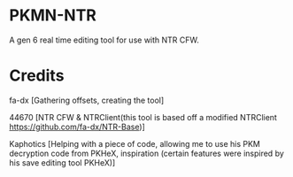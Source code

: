 # PKMN-NTR
A gen 6 real time editing tool for use with NTR CFW.

# Credits
fa-dx [Gathering offsets, creating the tool]

44670 [NTR CFW & NTRClient(this tool is based off a modified NTRClient https://github.com/fa-dx/NTR-Base)]


Kaphotics [Helping with a piece of code, allowing me to use his PKM decryption code from PKHeX, inspiration (certain features were inspired by his save editing tool PKHeX)]

